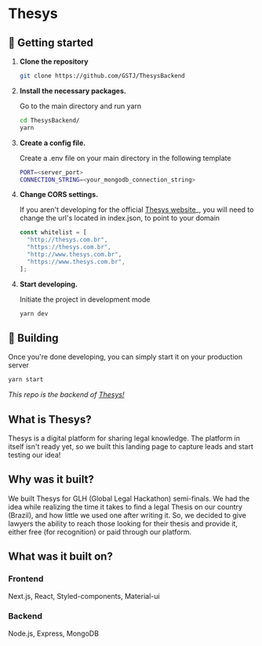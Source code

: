# Thesys

## 🚀 Getting started

1.  **Clone the repository**

    ```sh
    git clone https://github.com/GSTJ/ThesysBackend
    ```

2.  **Install the necessary packages.**

    Go to the main directory and run yarn

    ```sh
    cd ThesysBackend/
    yarn
    ```

3.  **Create a config file.**

    Create a .env file on your main directory in the following template

    ```sh
    PORT=<server_port>
    CONNECTION_STRING=<your_mongodb_connection_string>
    ```

4.  **Change CORS settings.**

    If you aren't developing for the official [Thesys website](https://www.thesys.com.br/)\_, you will need to change the url's located in index.json, to point to your domain

    ```js
    const whitelist = [
      "http://thesys.com.br",
      "https://thesys.com.br",
      "http://www.thesys.com.br",
      "https://www.thesys.com.br",
    ];
    ```

4)  **Start developing.**

    Initiate the project in development mode

    ```sh
    yarn dev
    ```

## 🚀 Building

Once you're done developing, you can simply start it on your production server

```sh
yarn start
```

_This repo is the backend of [Thesys!](https://github.com/GSTJ/Thesys)_

## What is Thesys?

Thesys is a digital platform for sharing legal knowledge. The platform in itself isn't ready yet, so we built this landing page to capture leads and start testing our idea!

## Why was it built?

We built Thesys for GLH (Global Legal Hackathon) semi-finals.
We had the idea while realizing the time it takes to find a legal Thesis on our country (Brazil), and how little we used one after writing it. So, we decided to give lawyers the ability to reach those looking for their thesis and provide it, either free (for recognition) or paid through our platform.

## What was it built on?

### Frontend

Next.js, React, Styled-components, Material-ui

### Backend

Node.js, Express, MongoDB
